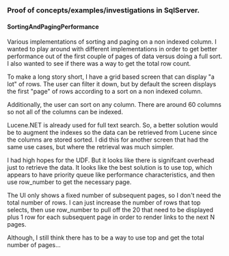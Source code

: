 ### Proof of concepts/examples/investigations in SqlServer.

#### SortingAndPagingPerformance
Various implementations of sorting and paging on a non indexed column. I wanted to play around
with different implementations in order to get better performance out of the first couple of pages
of data versus doing a full sort. I also wanted to see if there was a way to get the total row
count.

To make a long story short, I have a grid based screen that can display "a lot" of rows. The user
can filter it down, but by default the screen displays the first "page" of rows according to a sort
on a non indexed column.

Additionally, the user can sort on any column. There are around 60 columns so not all of the
columns can be indexed.

Lucene.NET is already used for full text search. So, a better solution would be to augment the
indexes so the data can be retrieved from Lucene since the columns are stored sorted. I did this
for another screen that had the same use cases, but where the retrieval was much simpler.

I had high hopes for the UDF. But it looks like there is signifcant overhead just to retrieve the
data. It looks like the best solution is to use top, which appears to have priority queue like
performance characteristics, and then use row_number to get the necessary page.

The UI only shows a fixed number of subsequent pages, so I don't need the total number of rows. I
can just increase the number of rows that top selects, then use row_number to pull off the 20 that
need to be displayed plus 1 row for each subsequent page in order to render links to the next N
pages.

Although, I still think there has to be a way to use top and get the total number of pages...